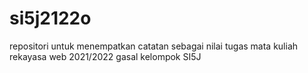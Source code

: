 # si5j2122o
repositori untuk menempatkan catatan sebagai nilai tugas  mata kuliah rekayasa web 2021/2022 gasal kelompok  SI5J
